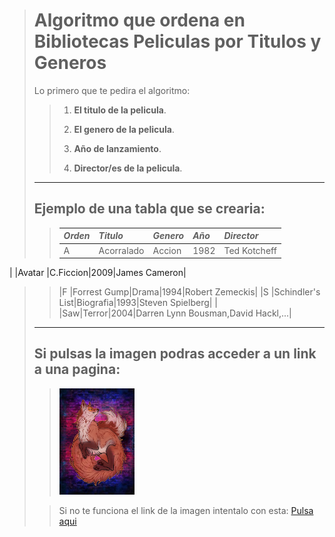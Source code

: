 >
># Algoritmo que ordena en Bibliotecas Peliculas por Titulos y Generos
> Lo primero que te pedira el algoritmo:
>
>>1. **El titulo de la pelicula**.
>>
>>2. **El genero de la pelicula**.
>>
>>3. **Año de lanzamiento**.
>>
>>4. **Director/es de la pelicula**.
>
>---
>
>## Ejemplo de una tabla que se crearia:
>> |***Orden***|***Titulo***|***Genero***|***Año***|***Director***|
>> |:----|:-----|:-----|:--|:-------|
>> |A    |Acorralado|Accion|1982|Ted Kotcheff|
   |     |Avatar |C.Ficcion|2009|James Cameron|
>> |F    |Forrest Gump|Drama|1994|Robert Zemeckis|
>> |S    |Schindler's List|Biografia|1993|Steven Spielberg|
>> |     |Saw|Terror|2004|Darren Lynn Bousman,David Hackl,...|   
>
>---
>
>## Si pulsas la imagen podras acceder a un link a una pagina: 
>> <a href="https://www.lasmejorespeliculasdelahistoriadelcine.com/p/listado-por-generos.html?m=1"><img src="./imagenes/zorro.jpg" height="170" width="120"/></a>
>
>> Si no te funciona el link de la imagen intentalo con esta:
>> [Pulsa aqui](https://www.lasmejorespeliculasdelahistoriadelcine.com/p/listado-por-generos.html?m=1)
